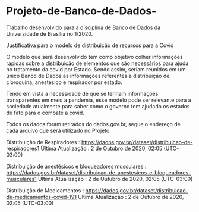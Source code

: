 # Projeto-de-Banco-de-Dados-

Trabalho desenvolvido para a disciplina de Banco de Dados da Universidade de Brasília no 1/2020.

Justificativa para o modelo de  distribuição de recursos para a Covid

O modelo que será desenvolvido tem como objetivo colher informações rápidas sobre a distribuição de elementos que são necessários para ajuda no tratamento da covid por Estado. Sendo assim, seriam reunidos em um único Banco de Dados as informações referentes a distribuição de cloroquina, anestésico e respirador por estado.

Tendo em vista a necessidade de que se tenham informações transparentes em meio a pandemia, esse modelo pode ser relevante para a sociedade atualmente para saber como o governo tem ajudado os estados de fato para o combate a covid.

Todos os dados foram retirados do dados.gov.br, segue o endereço de cada arquivo que será utilizado no Projeto.

Distribuição de Respiradores : https://dados.gov.br/dataset/distribuicao-de-respiradores1
Última Atualização : 2 de Outubro de 2020, 02:05 (UTC-03:00)

Distribuição de anestésicos e bloqueadores musculares : https://dados.gov.br/dataset/distribuicao-de-anestesicos-e-bloqueadores-musculares1
Última Atualização : 2 de Outubro de 2020, 02:05 (UTC-03:00)

Distribuição de Medicamentos : https://dados.gov.br/dataset/distribuicao-de-medicamentos-covid-191
Última Atualização : 2 de Outubro de 2020, 02:05 (UTC-03:00)
